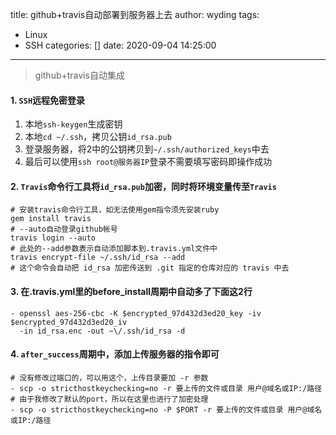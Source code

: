 title: github+travis自动部署到服务器上去
author: wyding
tags:
  - Linux
  - SSH
categories: []
date: 2020-09-04 14:25:00
---
> github+travis自动集成

<!-- more -->

#### 1. `SSH`远程免密登录

1. 本地`ssh-keygen`生成密钥
2. 本地`cd ~/.ssh`，拷贝公钥`id_rsa.pub`
3. 登录服务器，将2中的公钥拷贝到`~/.ssh/authorized_keys`中去
4. 最后可以使用`ssh root@服务器IP`登录不需要填写密码即操作成功

#### 2. `Travis`命令行工具将`id_rsa.pub`加密，同时将环境变量传至`Travis`

```shell
# 安装travis命令行工具，如无法使用gem指令须先安装ruby
gem install travis
# --auto自动登录github帐号
travis login --auto
# 此处的--add参数表示自动添加脚本到.travis.yml文件中
travis encrypt-file ~/.ssh/id_rsa --add
# 这个命令会自动把 id_rsa 加密传送到 .git 指定的仓库对应的 travis 中去
```

#### 3. 在.travis.yml里的before_install周期中自动多了下面这2行

```shell
- openssl aes-256-cbc -K $encrypted_97d432d3ed20_key -iv $encrypted_97d432d3ed20_iv
  -in id_rsa.enc -out ~\/.ssh/id_rsa -d
```

#### 4. `after_success`周期中，添加上传服务器的指令即可

```shell
# 没有修改过端口的，可以用这个，上传目录要加 -r 参数
- scp -o stricthostkeychecking=no -r 要上传的文件或目录 用户@域名或IP:/路径
# 由于我修改了默认的port，所以在这里也进行了加密处理
- scp -o stricthostkeychecking=no -P $PORT -r 要上传的文件或目录 用户@域名或IP:/路径
```